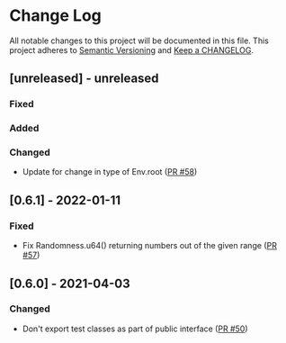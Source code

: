# Change Log

All notable changes to this project will be documented in this file. This project adheres to [Semantic Versioning](http://semver.org/) and [Keep a CHANGELOG](http://keepachangelog.com/).

## [unreleased] - unreleased

### Fixed


### Added


### Changed

- Update for change in type of Env.root ([PR #58](https://github.com/ponylang/ponycheck/pull/58))

## [0.6.1] - 2022-01-11

### Fixed

- Fix Randomness.u64() returning numbers out of the given range ([PR #57](https://github.com/ponylang/ponycheck/pull/57))

## [0.6.0] - 2021-04-03

### Changed

- Don't export test classes as part of public interface ([PR #50](https://github.com/ponylang/ponycheck/pull/50))

